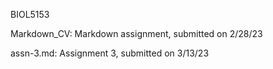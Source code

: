 BIOL5153

Markdown_CV: Markdown assignment, submitted on 2/28/23

assn-3.md: Assignment 3, submitted on 3/13/23